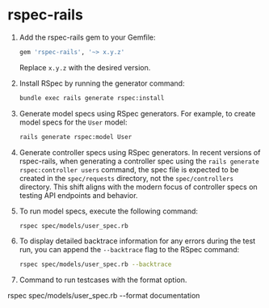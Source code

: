 # rspec-rails

1. Add the rspec-rails gem to your Gemfile:
   
   ```ruby
   gem 'rspec-rails', '~> x.y.z'
   ```
   Replace `x.y.z` with the desired version.

2. Install RSpec by running the generator command:
   
   ```bash
   bundle exec rails generate rspec:install
   ```

3. Generate model specs using RSpec generators. For example, to create model specs for the `User` model:
   
   ```bash
   rails generate rspec:model User
   ```

4. Generate controller specs using RSpec generators. In recent versions of rspec-rails, when generating a controller spec using the `rails generate rspec:controller users` command, the spec file is expected to be created in the `spec/requests` directory, not the `spec/controllers` directory. This shift aligns with the modern focus of controller specs on testing API endpoints and behavior.

5. To run model specs, execute the following command:
   
   ```bash
   rspec spec/models/user_spec.rb
   ```

6. To display detailed backtrace information for any errors during the test run, you can append the `--backtrace` flag to the RSpec command:
   
   ```bash
   rspec spec/models/user_spec.rb --backtrace
   ```

7. Command to run testcases with the format option.

rspec spec/models/user_spec.rb --format documentation